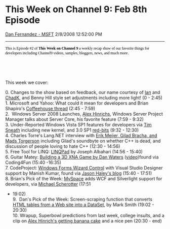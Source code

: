 <div id="page">

# This Week on Channel 9: Feb 8th Episode

[Dan Fernandez -
MSFT](https://social.msdn.microsoft.com/profile/Dan%20Fernandez%20-%20MSFT)
2/8/2008 12:52:00
PM

-----

<div id="content">

<span style="FONT-SIZE: 9pt; COLOR: black; FONT-FAMILY: &#39;Verdana&#39;,&#39;sans-serif&#39;">This
is Episode \#2
of **<span style="FONT-FAMILY: &#39;Verdana&#39;,&#39;sans-serif&#39;">This
Week on Channel 9</span>** a weekly recap show of our favorite things
for developers including Channel9 videos, samples, bloggers, news, and
much
more.  
</span>

<span style="FONT-SIZE: 9pt; COLOR: black; FONT-FAMILY: &#39;Verdana&#39;,&#39;sans-serif&#39;"></span> 

 

  
This week we cover:  
  
0\. Changes to the show based on feedback, our name courtesy of
[Ian](https://channel9.msdn.com/Niners/440) and
[ChadK](https://channel9.msdn.com/Niners/18718), and Benny Hill style
set adjustments including more light\! (0 - 2:45)  
1. Microsoft and Yahoo: What could it mean for developers and Brian
Shapiro's [Coffeehouse
thread](https://channel9.msdn.com/ShowPost.aspx?PostID=380366#380366)
(2:45 - 7:59)  
2.  Windows Server 2008 Launches, [Alex
Hinrichs](https://channel9.msdn.com/Showpost.aspx?postid=379688),
Windows Server Project Manager talks about Server Core, his favorite
feature (7:59 - 9:32)  
3\. Under-Reported Windows Vista SP1 features for developers via [Tim
Sneath](http://blogs.msdn.com/tims) including new kernel, and 3.0 SP1
[red-bits](http://www.danielmoth.com/Blog/2007/06/net-framework-35.html)
(9:32 - 12:30)  
4\. Charles Torre's Lang.NET interview with [Erik Meijer, Gilad Bracha,
and Mads
Torgerson](https://channel9.msdn.com/Showpost.aspx?postid=380228) including
Gilad's soundbyte on whether C++ is dead, and discussion of people
loving to hate C++ (12:30 - 14:56)  
5\. Free Tool for LINQ: [LINQPad](http://www.linqpad.net/) by Joseph
Albahari (14:56 - 15:40)  
6\. Guitar Matey: [Building a 3D XNA Game by Dan
Waters](http://blogs.msdn.com/dawate/archive/2008/02/05/building-a-3d-game-in-xna-from-scratch-free-video-tutorial-series-now-available.aspx)
([video](http://soapbox.msn.com/video.aspx?showPlaylist=true&playlist=videoByUuids:uuids:285934a9-2b58-43b5-91aa-4f6b00ea38c7))found
via Coding4Fun (15:40 -16:35)  
7\. CodeProject: [Windows Forms Wizard
Control](http://www.codeproject.com/KB/cs/WizardDemo.aspx) with Visual
Studio Designer support by Manish Kumar, found via [Jason Haley's
blog](http://www.jasonhaley.com/blog/) (15:40 - 17:51)  
8\. Brian's Pick of the Week:
[MySpace](http://developer.myspace.com/community) adds WCF and
Silverlight support for developers, via [Michael
Scherotter](http://blogs.msdn.com/synergist/archive/2008/02/06/silverlight-in-myspace-via-opensocial.aspx) (17:51
- 19:02)  
9.  Dan's Pick of the Week: Screen-scraping function that converts [HTML
tables from a Web site into a
DataSet](http://aspnetlibrary.com/articledetails.aspx?article=Convert-HTML-tables-to-a-DataSet),
by Mark Smith (19:02 - 20:30)  
10\. Wrapup, Superbowl predictions from last week, college insults, and
a clip on [Alex Hinrich's getting banana
cake](https://channel9.msdn.com/Showpost.aspx?postid=379688) and a nice
pen (20:30 - end)

</div>

</div>
